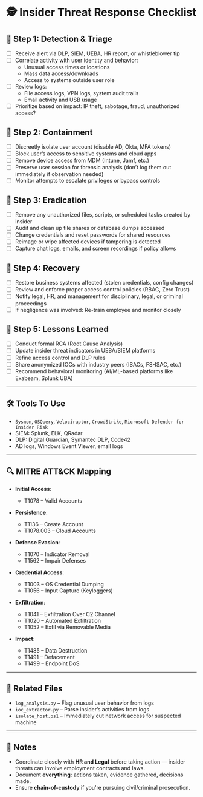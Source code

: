 # 🕵️ Insider Threat Response Checklist

## 🧪 Step 1: Detection & Triage
- [ ] Receive alert via DLP, SIEM, UEBA, HR report, or whistleblower tip
- [ ] Correlate activity with user identity and behavior:
  - Unusual access times or locations
  - Mass data access/downloads
  - Access to systems outside user role
- [ ] Review logs:
  - File access logs, VPN logs, system audit trails
  - Email activity and USB usage
- [ ] Prioritize based on impact: IP theft, sabotage, fraud, unauthorized access?

## 🚨 Step 2: Containment
- [ ] Discreetly isolate user account (disable AD, Okta, MFA tokens)
- [ ] Block user’s access to sensitive systems and cloud apps
- [ ] Remove device access from MDM (Intune, Jamf, etc.)
- [ ] Preserve user session for forensic analysis (don’t log them out immediately if observation needed)
- [ ] Monitor attempts to escalate privileges or bypass controls

## 🧹 Step 3: Eradication
- [ ] Remove any unauthorized files, scripts, or scheduled tasks created by insider
- [ ] Audit and clean up file shares or database dumps accessed
- [ ] Change credentials and reset passwords for shared resources
- [ ] Reimage or wipe affected devices if tampering is detected
- [ ] Capture chat logs, emails, and screen recordings if policy allows

## 🔁 Step 4: Recovery
- [ ] Restore business systems affected (stolen credentials, config changes)
- [ ] Review and enforce proper access control policies (RBAC, Zero Trust)
- [ ] Notify legal, HR, and management for disciplinary, legal, or criminal proceedings
- [ ] If negligence was involved: Re-train employee and monitor closely

## 🧠 Step 5: Lessons Learned
- [ ] Conduct formal RCA (Root Cause Analysis)
- [ ] Update insider threat indicators in UEBA/SIEM platforms
- [ ] Refine access control and DLP rules
- [ ] Share anonymized IOCs with industry peers (ISACs, FS-ISAC, etc.)
- [ ] Recommend behavioral monitoring (AI/ML-based platforms like Exabeam, Splunk UBA)

---

## 🛠 Tools To Use
- `Sysmon`, `OSQuery`, `Velociraptor`, `CrowdStrike`, `Microsoft Defender for Insider Risk`
- SIEM: Splunk, ELK, QRadar
- DLP: Digital Guardian, Symantec DLP, Code42
- AD logs, Windows Event Viewer, email logs

---

## 🔍 MITRE ATT&CK Mapping

- **Initial Access**:
  - T1078 – Valid Accounts

- **Persistence**:
  - T1136 – Create Account  
  - T1078.003 – Cloud Accounts

- **Defense Evasion**:
  - T1070 – Indicator Removal  
  - T1562 – Impair Defenses

- **Credential Access**:
  - T1003 – OS Credential Dumping  
  - T1056 – Input Capture (Keyloggers)

- **Exfiltration**:
  - T1041 – Exfiltration Over C2 Channel  
  - T1020 – Automated Exfiltration  
  - T1052 – Exfil via Removable Media

- **Impact**:
  - T1485 – Data Destruction  
  - T1491 – Defacement  
  - T1499 – Endpoint DoS

---

## 📁 Related Files
- `log_analysis.py` – Flag unusual user behavior from logs
- `ioc_extractor.py` – Parse insider’s activities from logs
- `isolate_host.ps1` – Immediately cut network access for suspected machine

---

## 🧷 Notes
- Coordinate closely with **HR and Legal** before taking action — insider threats can involve employment contracts and laws.
- Document **everything**: actions taken, evidence gathered, decisions made.
- Ensure **chain-of-custody** if you're pursuing civil/criminal prosecution.

